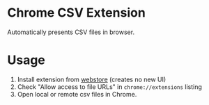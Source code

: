 # Chrome CSV Extension

Automatically presents CSV files in browser.

# Usage

1. Install extension from [webstore][] (creates no new UI)
2. Check "Allow access to file URLs" in `chrome://extensions` listing
3. Open local or remote csv files in Chrome.

[webstore]: TODO

